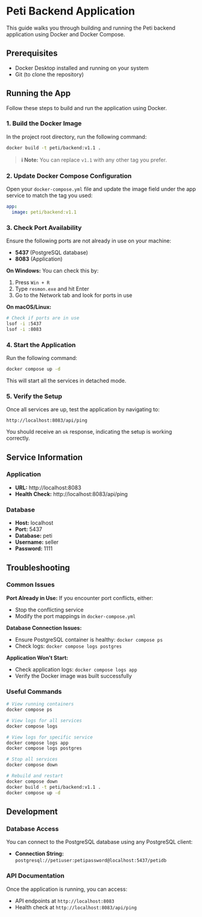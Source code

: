 # Peti Backend Application

This guide walks you through building and running the Peti backend application using Docker and Docker Compose.

## Prerequisites

- Docker Desktop installed and running on your system
- Git (to clone the repository)

## Running the App

Follow these steps to build and run the application using Docker.

### 1. Build the Docker Image

In the project root directory, run the following command:

```bash
docker build -t peti/backend:v1.1 .
```

> **ℹ️ Note:** You can replace `v1.1` with any other tag you prefer.

### 2. Update Docker Compose Configuration

Open your `docker-compose.yml` file and update the image field under the app service to match the tag you used:

```yaml
app:
  image: peti/backend:v1.1
```

### 3. Check Port Availability

Ensure the following ports are not already in use on your machine:

- **5437** (PostgreSQL database)
- **8083** (Application)

**On Windows:**
You can check this by:
1. Press `Win + R`
2. Type `resmon.exe` and hit Enter
3. Go to the Network tab and look for ports in use

**On macOS/Linux:**
```bash
# Check if ports are in use
lsof -i :5437
lsof -i :8083
```

### 4. Start the Application

Run the following command:

```bash
docker compose up -d
```

This will start all the services in detached mode.

### 5. Verify the Setup

Once all services are up, test the application by navigating to:

```
http://localhost:8083/api/ping
```

You should receive an `ok` response, indicating the setup is working correctly.

## Service Information

### Application
- **URL:** http://localhost:8083
- **Health Check:** http://localhost:8083/api/ping

### Database
- **Host:** localhost
- **Port:** 5437
- **Database:** peti
- **Username:** seller
- **Password:** 1111

## Troubleshooting

### Common Issues

**Port Already in Use:**
If you encounter port conflicts, either:
- Stop the conflicting service
- Modify the port mappings in `docker-compose.yml`

**Database Connection Issues:**
- Ensure PostgreSQL container is healthy: `docker compose ps`
- Check logs: `docker compose logs postgres`

**Application Won't Start:**
- Check application logs: `docker compose logs app`
- Verify the Docker image was built successfully

### Useful Commands

```bash
# View running containers
docker compose ps

# View logs for all services
docker compose logs

# View logs for specific service
docker compose logs app
docker compose logs postgres

# Stop all services
docker compose down

# Rebuild and restart
docker compose down
docker build -t peti/backend:v1.1 .
docker compose up -d
```

## Development

### Database Access

You can connect to the PostgreSQL database using any PostgreSQL client:

- **Connection String:** `postgresql://petiuser:petipassword@localhost:5437/petidb`

### API Documentation

Once the application is running, you can access:
- API endpoints at `http://localhost:8083`
- Health check at `http://localhost:8083/api/ping`